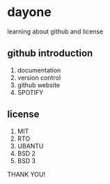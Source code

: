 # dayone
learning about github and license

## github introduction
1. documentation 
2. version control
3. github website
4. SPOTIFY
## license
1. MIT
2. RTO
3. UBANTU
4. BSD 2
5. BSD 3

THANK YOU!
